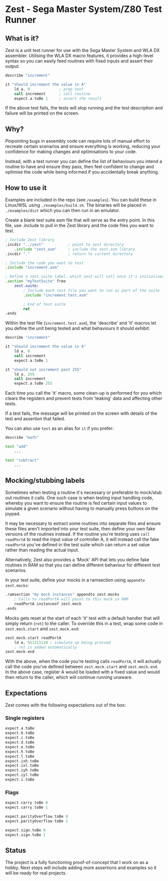 # Zest - Sega Master System/Z80 Test Runner

## What is it?

Zest is a unit test runner for use with the Sega Master System and WLA DX assembler. Utilising the WLA DX macro features, it provides a high-level syntax so you can easily feed routines with fixed inputs and assert their output.

```asm
describe "increment"

it "should increment the value in A"
    ld a, 0             ; prep test
    call increment      ; call routine
    expect.a.toBe 1     ; assert the result
```

If the above test fails, the tests will stop running and the test description and failure will be printed on the screen.

## Why?

Pinpointing bugs in assembly code can require lots of manual effort to recreate certain scenarios and ensure everything is working, reducing your confidence for making changes and optimisations to your code.

Instead, with a test runner you can define the list of behaviours you intend a routine to have and ensure they pass, then feel confident to change and optimise the code while being informed if you accidentally break anything.

## How to use it

Examples are included in the repo (see `/examples`). You can build these in Linux/WSL using `./examples/build.sh`. The binaries will be placed in `./examples/dist` which you can then run in an emulator.

Create a blank test suite asm file that will serve as the entry point. In this file, use .include to pull in the Zest library and the code files you want to test.

```asm
; Include Zest library
.incdir "../zest"           ; point to zest directory
    .include "zest.asm"     ; include the zest.asm library
.incdir "."                 ; return to current directory

; Include the code you want to test
.include "increment.asm"

; Define a zest.suite label, which zest will call once it's initialised
.section "myTestSuite" free
    zest.suite:
        ; Include each test file you want to run as part of the suite
        .include "increment.test.asm"

        ; End of test suite
        ret
.ends
```

Within the test file (`increment.test.asm`), the 'describe' and 'it' macros let you define the unit being tested and what behaviours it should exhibit:

```asm
describe "increment"

it "should increment the value in A"
    ld a, 0
    call increment
    expect.a.toBe 1

it "should not increment past 255"
    ld a, 255
    call increment
    expect.a.toBe 255
```

Each time you call the 'it' macro, some clean-up is performed for you which clears the registers and prevent tests from 'leaking' data and affecting other tests.

If a test fails, the message will be printed on the screen with details of the test and assertion that failed.

You can also use `test` as an alias for `it` if you prefer:

```asm
describe "math"

test "add"
    ...

test "subtract"
    ...
```

## Mocking/stubbing labels

Sometimes when testing a routine it's necessary or preferable to mock/stub out routines it calls. One such case is when testing input handling code, whereby you want to ensure the routine is fed certain input values to simulate a given scenario without having to manually press buttons on the joypad.

It may be necessary to extract some routines into separate files and ensure these files aren't imported into your test suite, then define your own fake versions of the routines instead. If the routine you're testing uses `call readPortA` to read the input value of controller A, it will instead call the fake `readPortA` you've defined in the test suite which can return a set value rather than reading the actual input.

Alternatively, Zest also provides a 'Mock' API that lets you define fake routines in RAM so that you can define different behaviour for different test scenarios.

In your test suite, define your mocks in a ramsection using `appendto zest.mocks`:

```asm
.ramsection "my mock instances" appendto zest.mocks
    ; Calls to readPortA will point to this mock in RAM
    readPortA instanceof zest.mock
.ends
```

Mocks gets reset at the start of each 'it' test with a default handler that will simply return (`ret`) to the caller. To override this in a test, wrap some code in `zest.mock.start` and `zest.mock.end`:

```asm
zest.mock.start readPortA
    ld a, %11111110 ; simulate up being pressed
    ; ret is added automatically
zest.mock.end
```

With the above, when the code you're testing calls `readPortA`, it will actually call the code you've defined between `zest.mock.start` and `zest.mock.end`. In the above case, register A would be loaded with a fixed value and would then return to the caller, which will continue running unaware.

## Expectations

Zest comes with the following expectations out of the box:

### Single registers

```asm
expect.a.toBe
expect.b.toBe
expect.c.toBe
expect.d.toBe
expect.e.toBe
expect.h.toBe
expect.l.toBe
expect.ixh.toBe
expect.ixl.toBe
expect.iyh.toBe
expect.iyl.toBe
expect.i.toBe
```

### Flags

```asm
expect.carry.toBe 0
expect.carry.toBe 1

expect.parityOverflow.toBe 0
expect.parityOverflow.toBe 1

expect.sign.toBe 0
expect.sign.toBe 1
```

## Status

The project is a fully functioning proof-of-concept that I work on as a hobby. Next steps will include adding more assertions and examples so it will be ready for real projects.
